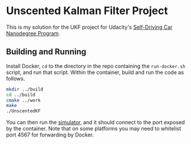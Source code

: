 # Unscented Kalman Filter Project

This is my solution for the UKF project for Udacity's
[Self-Driving Car Nanodegree Program](https://www.udacity.com/drive).

## Building and Running

Install Docker, `cd` to the directory in the repo containing the `run-docker.sh`
script, and run that script. Within the container, build and run the code as follows.

```bash
mkdir ../build
cd ../build
cmake ../work
make
./UnscentedKF
```

You can then run the [simulator](https://github.com/udacity/self-driving-car-sim/releases/),
and it should connect to the port exposed by the container. Note that on some platforms you
may need to whitelist port 4567 for forwarding by Docker.
